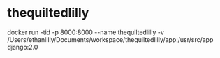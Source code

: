 # thequiltedlilly
docker run -tid -p 8000:8000 --name thequiltedlilly -v /Users/ethanlilly/Documents/workspace/thequiltedlilly/app:/usr/src/app django:2.0
